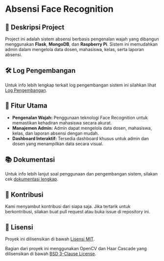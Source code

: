 # Absensi Face Recognition

## 📜 Deskripsi Project
Project ini adalah sistem absensi berbasis pengenalan wajah yang dibangun menggunakan **Flask**, **MongoDB**, dan **Raspberry Pi**. Sistem ini memudahkan admin dalam mengelola data dosen, mahasiswa, kelas, serta laporan absensi.


## 🛠️ Log Pengembangan
Untuk info lebih lengkap terkait log pengembangan sistem ini silahkan lihat [Log Pengembangan](log.md).

## 🎯 Fitur Utama
- **Pengenalan Wajah:** Penggunaan teknologi Face Recognition untuk memastikan kehadiran mahasiswa secara akurat.
- **Manajemen Admin:** Admin dapat mengelola data dosen, mahasiswa, kelas, dan laporan absensi dengan mudah.
- **Dashboard Interaktif:** Tersedia dashboard khusus untuk admin dan dosen yang menampilkan data secara visual.

## 📚 Dokumentasi
Untuk info lebih lanjut soal penggunaan dan pengembangan sistem, silakan cek [dokumentasi lengkap](./docs/index.md).

## 💬 Kontribusi
Kami menyambut kontribusi dari siapa saja. Jika tertarik untuk berkontribusi, silakan buat pull request atau buka issue di repository ini.

## 📝 Lisensi
Proyek ini dilisensikan di bawah [Lisensi MIT](LICENSE).

Bagian dari proyek ini menggunakan OpenCV dan Haar Cascade yang dilisensikan di bawah [BSD 3-Clause License](LICENSE_OPEN_CV.md).
